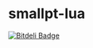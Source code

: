 smallpt-lua
===========

[![Bitdeli Badge](https://d2weczhvl823v0.cloudfront.net/Yonaba/smallpt-lua/trend.png)](https://bitdeli.com/free "Bitdeli Badge")

